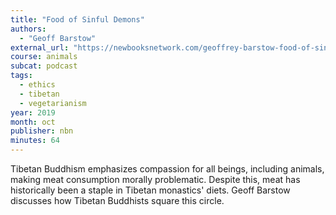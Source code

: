 ```yaml
---
title: "Food of Sinful Demons"
authors:
  - "Geoff Barstow"
external_url: "https://newbooksnetwork.com/geoffrey-barstow-food-of-sinful-demons-meat-vegetarianism-and-the-limits-of-buddhism-in-tibet-columbia-up-2018/"
course: animals
subcat: podcast
tags:
  - ethics
  - tibetan
  - vegetarianism
year: 2019
month: oct
publisher: nbn
minutes: 64
---
```


Tibetan Buddhism emphasizes compassion for all beings, including animals, making meat consumption morally problematic. Despite this, meat has historically been a staple in Tibetan monastics' diets.
Geoff Barstow discusses how Tibetan Buddhists square this circle.
